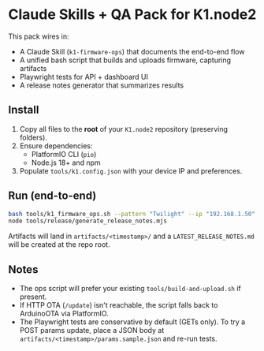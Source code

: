 # Claude Skills + QA Pack for K1.node2

This pack wires in:
- A Claude Skill (`k1-firmware-ops`) that documents the end-to-end flow
- A unified bash script that builds and uploads firmware, capturing artifacts
- Playwright tests for API + dashboard UI
- A release notes generator that summarizes results

## Install
1. Copy all files to the **root** of your `K1.node2` repository (preserving folders).
2. Ensure dependencies:
   - PlatformIO CLI (`pio`)
   - Node.js 18+ and npm
3. Populate `tools/k1.config.json` with your device IP and preferences.

## Run (end-to-end)
```bash
bash tools/k1_firmware_ops.sh --pattern "Twilight" --ip "192.168.1.50" --qa true
node tools/release/generate_release_notes.mjs
```

Artifacts will land in `artifacts/<timestamp>/` and a `LATEST_RELEASE_NOTES.md` will be created at the repo root.

## Notes
- The ops script will prefer your existing `tools/build-and-upload.sh` if present.
- If HTTP OTA (`/update`) isn't reachable, the script falls back to ArduinoOTA via PlatformIO.
- The Playwright tests are conservative by default (GETs only). To try a POST params update, place a JSON body at `artifacts/<timestamp>/params.sample.json` and re-run tests.
